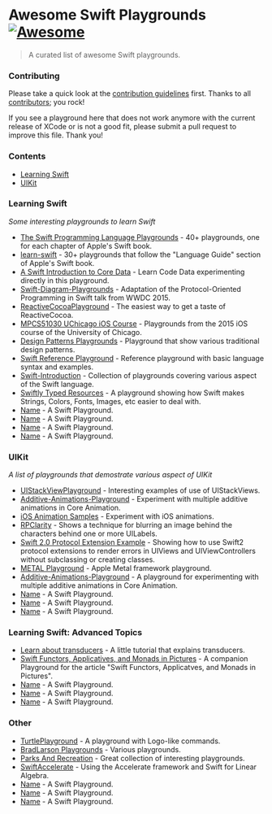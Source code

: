 # Awesome Swift Playgrounds [![Awesome](https://cdn.rawgit.com/sindresorhus/awesome/d7305f38d29fed78fa85652e3a63e154dd8e8829/media/badge.svg)](https://github.com/sindresorhus/awesome)
> A curated list of awesome Swift playgrounds.
    
### Contributing

Please take a quick look at the [contribution guidelines](https://github.com/uraimo/awesome-swift-playgrounds/blob/master/CONTRIBUTING.md) first. Thanks to all [contributors](https://github.com/uraimo/awesome-swift-playgrounds/graphs/contributors); you rock!

If you see a playground here that does not work anymore with the current release of XCode or is not a good fit, please submit a pull request to improve this file. Thank you!

### Contents

- [Learning Swift](#learning)
- [UIKit](#uikit)

### Learning Swift
*Some interesting playgrounds to learn Swift*

* [The Swift Programming Language Playgrounds](https://github.com/danielpi/Swift-Playgrounds) - 40+ playgrounds, one for each chapter of Apple's Swift book.
* [learn-swift](https://github.com/nettlep/learn-swift) - 30+ playgrounds that follow the "Language Guide" section of Apple's Swift book.
* [A Swift Introduction to Core Data](https://github.com/andyshep/CoreDataPlayground) - Learn Code Data experimenting directly in this playground.
* [Swift-Diagram-Playgrounds](https://github.com/alskipp/Swift-Diagram-Playgrounds) - Adaptation of the Protocol-Oriented Programming in Swift talk from WWDC 2015.
* [ReactiveCocoaPlayground](https://github.com/nikita-leonov/ReactiveCocoaPlayground) - The easiest way to get a taste of ReactiveCocoa.
* [MPCS51030 UChicago iOS Course](https://github.com/uchicago-mobi/MPCS51032-2015-Spring-Playgrounds) - Playgrounds from the 2015 iOS course of the University of Chicago.
* [Design Patterns Playgrounds](https://github.com/ihrd/Design-Patterns-Playground) - Playground that show various traditional design patterns.
* [Swift Reference Playground](https://github.com/sivragav/swift-reference-pg) - Reference playground with basic language syntax and examples.
* [Swift-Introduction](https://github.com/cnoon/Swift-Introduction) - Collection of playgrounds covering various aspect of the Swift language.
* [Swiftly Typed Resources](https://github.com/jstart/Swiftly-Typed-Resources) - A playground showing how Swift makes Strings, Colors, Fonts, Images, etc easier to deal with.
* [Name](https://) - A Swift Playground.
* [Name](https://) - A Swift Playground.
* [Name](https://) - A Swift Playground.
* [Name](https://) - A Swift Playground.

### UIKit
*A list of playgrounds that demostrate various aspect of UIKit*

* [UIStackViewPlayground](https://github.com/dasdom/UIStackViewPlayground) - Interesting examples of use of UIStackViews.                                                    
* [Additive-Animations-Playground](https://github.com/d-ronnqvist/Additive-Animations-Playground) - Experiment with multiple additive animations in Core Animation.
* [iOS Animation Samples](https://github.com/JakeLin/iOSAnimationSample) - Experiment with iOS animations.
* [RPClarity](https://github.com/RobotsAndPencils/RPClarity) - Shows a technique for blurring an image behind the characters behind one or more UILabels.
* [Swift 2.0 Protocol Extension Example](https://github.com/jhurray/Swift2-Protocol-Extension-Example) - Showing how to use Swift2 protocol extensions to render errors in UIViews and UIViewControllers without subclassing or creating classes.
* [METAL Playground](https://github.com/haawa799/METAL_Playground) - Apple Metal framework playground.
* [Additive-Animations-Playground](https://github.com/d-ronnqvist/Additive-Animations-Playground) - A playground for experimenting with multiple additive animations in Core Animation.
* [Name](https://) - A Swift Playground.
* [Name](https://) - A Swift Playground.
* [Name](https://) - A Swift Playground.

### Learning Swift: Advanced Topics

* [Learn about transducers](https://github.com/mbrandonw/learn-transducers-playground) - A little tutorial that explains transducers.
* [Swift Functors, Applicatives, and Monads in Pictures](https://github.com/mokacoding/Swift-Functors-Applicative-Monads-In-Pictures-Playground) - A companion Playground for the article "Swift Functors, Applicatves, and Monads in Pictures".
* [Name](https://) - A Swift Playground.
* [Name](https://) - A Swift Playground.
* [Name](https://) - A Swift Playground.

### Other

* [TurtlePlayground](https://github.com/dimsumthinking/TurtlePlayground) - A playground with Logo-like commands.
* [BradLarson Playgrounds](https://github.com/BradLarson/PersonalSwiftPlaygrounds) - Various playgrounds.
* [Parks And Recreation](https://github.com/zwaldowski/ParksAndRecreation) - Great collection of interesting playgrounds.
* [SwiftAccelerate](https://github.com/haginile/SwiftAccelerate) - Using the Accelerate framework and Swift for Linear Algebra.
* [Name](https://) - A Swift Playground.
* [Name](https://) - A Swift Playground.
* [Name](https://) - A Swift Playground.
